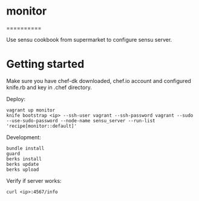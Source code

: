 # monitor
==========

Use sensu cookbook from supermarket to configure sensu server.

Getting started
================
Make sure you have chef-dk downloaded, chef.io account and configured knife.rb and key in .chef directory.

Deploy:
```
vagrant up monitor
knife bootstrap <ip> --ssh-user vagrant --ssh-password vagrant --sudo --use-sudo-password --node-name sensu_server --run-list 'recipe[monitor::default]'
```

Development:
```
bundle install
guard
berks install
berks update
berks upload
```

Verify if server works:
```
curl <ip>:4567/info
```
